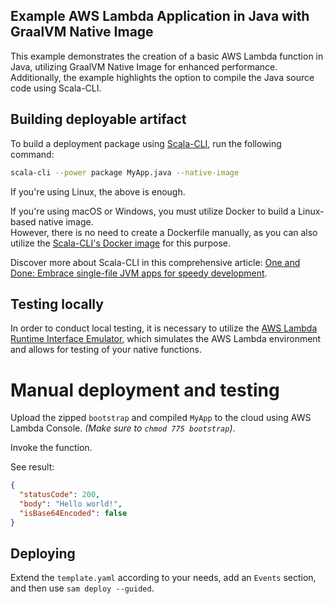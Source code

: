 ## Example AWS Lambda Application in Java with GraalVM Native Image

This example demonstrates the creation of a basic AWS Lambda function in Java, utilizing GraalVM Native Image for
enhanced performance. Additionally, the example highlights the option to compile the Java source code using Scala-CLI.

## Building deployable artifact

To build a deployment package using [Scala-CLI](https://scala-cli.virtuslab.org/), run the following command:

```bash
scala-cli --power package MyApp.java --native-image
```

If you're using Linux, the above is enough.

If you're using macOS or Windows, you must utilize Docker to build a Linux-based native image.<br/>
However, there is no need to create a Dockerfile manually, as you can also utilize
the [Scala-CLI's Docker image](https://github.com/VirtusLab/scala-cli/blob/main/website/docs/release_notes.md#added-support-for-packaging-native-images-from-docker)
for this purpose.

Discover more about Scala-CLI in this comprehensive
article: [One and Done: Embrace single-file JVM apps for speedy development](https://blog.lambdaspot.dev/one-and-done-embrace-single-file-jvm-apps-for-speedy-development).

## Testing locally

In order to conduct local testing, it is necessary to utilize
the [AWS Lambda Runtime Interface Emulator](https://github.com/aws/aws-lambda-java-libs/blob/main/aws-lambda-java-runtime-interface-client/README.md#local-testing),
which simulates the AWS Lambda environment and allows for testing of your native functions.

# Manual deployment and testing

Upload the zipped `bootstrap` and compiled `MyApp` to the cloud using AWS Lambda Console. _(Make sure to `chmod 775 bootstrap`)_.

Invoke the function.

See result:

```json
{
  "statusCode": 200,
  "body": "Hello world!",
  "isBase64Encoded": false
}
```

## Deploying

Extend the `template.yaml` according to your needs, add an `Events` section, and then use `sam deploy --guided`.
